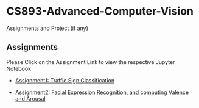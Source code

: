 # CS893-Advanced-Computer-Vision
Assignments and Project (if any)

## Assignments

Please Click on the Assignment Link to view the respective Jupyter Notebook
- [Assignment1: Traffic Sign Classification](https://nbviewer.org/github/UsamaShami11/CS893-Advanced-Computer-Vision/blob/main/Assignment_1_%5B_Adv_CV_%28CS_893%29_%5D.ipynb)

- [Assignment2: Facial Expression Recognition, and computing Valence and Arousal](https://nbviewer.org/github/UsamaShami11/CS893-Advanced-Computer-Vision/blob/main/Assignment_2_%5B_Adv_CV_%28CS_893%29_%5D.ipynb)
